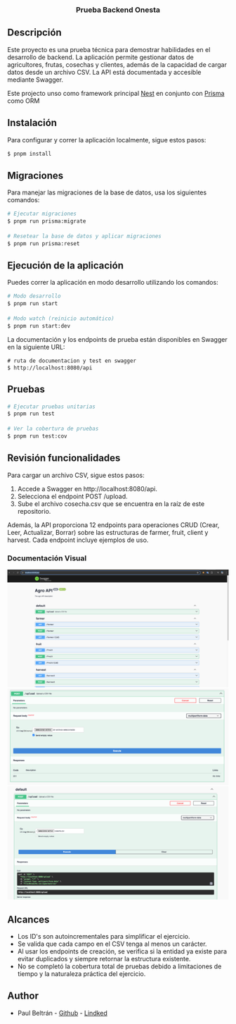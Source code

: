 <h3 align="center">Prueba Backend Onesta</h3>

## Descripción
Este proyecto es una prueba técnica para demostrar habilidades en el desarrollo de backend. La aplicación permite gestionar datos de agricultores, frutas, cosechas y clientes, además de la capacidad de cargar datos desde un archivo CSV. La API está documentada y accesible mediante Swagger.

Este projecto unso como framework principal [Nest](https://docs.nestjs.com/) en conjunto con [Prisma](https://www.prisma.io/orm) como ORM

## Instalación
Para configurar y correr la aplicación localmente, sigue estos pasos:
```bash
$ pnpm install
```

## Migraciones
Para manejar las migraciones de la base de datos, usa los siguientes comandos:
```bash
# Ejecutar migraciones
$ pnpm run prisma:migrate

# Resetear la base de datos y aplicar migraciones
$ pnpm run prisma:reset
```

## Ejecución de la aplicación
Puedes correr la aplicación en modo desarrollo utilizando los comandos:
```bash
# Modo desarrollo
$ pnpm run start

# Modo watch (reinicio automático)
$ pnpm run start:dev
```
La documentación y los endpoints de prueba están disponibles en Swagger en la siguiente URL:
```
# ruta de documentacion y test en swagger
$ http://localhost:8080/api

```

## Pruebas

```bash
# Ejecutar pruebas unitarias
$ pnpm run test

# Ver la cobertura de pruebas
$ pnpm run test:cov
```

## Revisión funcionalidades

Para cargar un archivo CSV, sigue estos pasos:

1. Accede a Swagger en http://localhost:8080/api.
2. Selecciona el endpoint POST /upload.
3. Sube el archivo cosecha.csv que se encuentra en la raíz de este repositorio.

Además, la API proporciona 12 endpoints para operaciones CRUD (Crear, Leer, Actualizar, Borrar) sobre las estructuras de farmer, fruit, client y harvest. Cada endpoint incluye ejemplos de uso.
### Documentación Visual
![documentacion](<doc/Captura de pantalla 2024-06-19 a la(s) 18.08.04.png>)
![doc2](<doc/Captura de pantalla 2024-06-19 a la(s) 18.13.13.png>)
![alt text](<doc/Captura de pantalla 2024-06-19 a la(s) 18.15.43.png>)


## Alcances

- Los ID's son autoincrementales para simplificar el ejercicio.
- Se valida que cada campo en el CSV tenga al menos un carácter.
- Al usar los endpoints de creación, se verifica si la entidad ya existe para evitar duplicados y siempre retornar la estructura existente.
- No se completó la cobertura total de pruebas debido a limitaciones de tiempo y la naturaleza práctica del ejercicio.

## Author

- Paul Beltrán - [Github](https://github.com/pbeltranes) - [Lindked](https://www.linkedin.com/in/paul-beltran-espinosa/)
